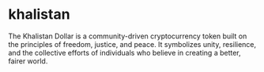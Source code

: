 # khalistan
The Khalistan Dollar is a community-driven cryptocurrency token built on the principles of freedom, justice, and peace. It symbolizes unity, resilience, and the collective efforts of individuals who believe in creating a better, fairer world.

